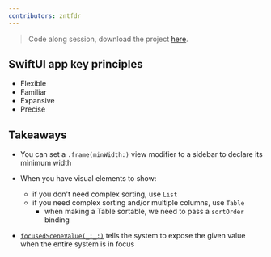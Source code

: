 ```yaml
---
contributors: zntfdr
---
```


> Code along session, download the project [here][project].

## SwiftUI app key principles

- Flexible
- Familiar
- Expansive
- Precise

## Takeaways

- You can set a `.frame(minWidth:)` view modifier to a sidebar to declare its minimum width
- When you have visual elements to show:
  - if you don't need complex sorting, use `List`
  - if you need complex sorting and/or multiple columns, use `Table`
    - when making a Table sortable, we need to pass a `sortOrder` binding

- [`focusedSceneValue(_:_:)`][focusedSceneValue(_:_:)] tells the system to expose the given value when the entire system is in focus

[project]: https://developer.apple.com/documentation/swiftui/building_a_great_mac_app_with_swiftui
[focusedSceneValue(_:_:)]: https://developer.apple.com/documentation/swiftui/text/focusedscenevalue%28_%3A_%3A%29
